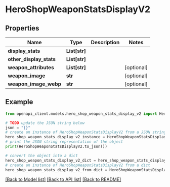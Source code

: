 # HeroShopWeaponStatsDisplayV2


## Properties

Name | Type | Description | Notes
------------ | ------------- | ------------- | -------------
**display_stats** | **List[str]** |  | 
**other_display_stats** | **List[str]** |  | 
**weapon_attributes** | **List[str]** |  | [optional] 
**weapon_image** | **str** |  | [optional] 
**weapon_image_webp** | **str** |  | [optional] 

## Example

```python
from openapi_client.models.hero_shop_weapon_stats_display_v2 import HeroShopWeaponStatsDisplayV2

# TODO update the JSON string below
json = "{}"
# create an instance of HeroShopWeaponStatsDisplayV2 from a JSON string
hero_shop_weapon_stats_display_v2_instance = HeroShopWeaponStatsDisplayV2.from_json(json)
# print the JSON string representation of the object
print(HeroShopWeaponStatsDisplayV2.to_json())

# convert the object into a dict
hero_shop_weapon_stats_display_v2_dict = hero_shop_weapon_stats_display_v2_instance.to_dict()
# create an instance of HeroShopWeaponStatsDisplayV2 from a dict
hero_shop_weapon_stats_display_v2_from_dict = HeroShopWeaponStatsDisplayV2.from_dict(hero_shop_weapon_stats_display_v2_dict)
```
[[Back to Model list]](../README.md#documentation-for-models) [[Back to API list]](../README.md#documentation-for-api-endpoints) [[Back to README]](../README.md)


